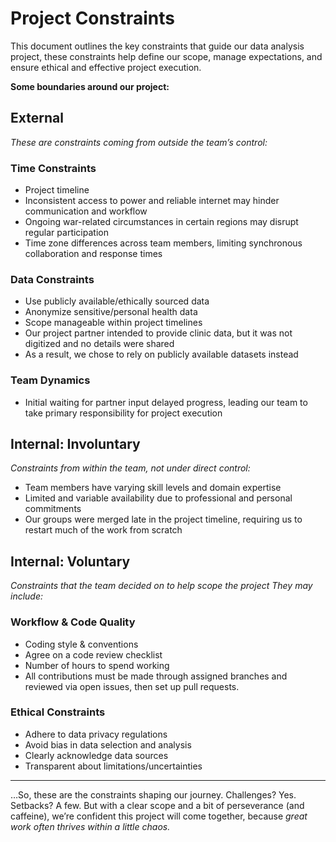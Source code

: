 # Project Constraints

This document outlines the key constraints that guide our data analysis
project, these constraints help define our scope, manage expectations,
and ensure ethical and effective project execution.

**Some boundaries around our project:**

## External

_These are constraints coming from outside the
team’s control:_

### Time Constraints

- Project timeline
- Inconsistent access to power and reliable internet may hinder communication
  and workflow
- Ongoing war-related circumstances in certain regions may disrupt regular participation
- Time zone differences across team members, limiting synchronous collaboration
and response times
  
### Data Constraints

- Use publicly available/ethically sourced data
- Anonymize sensitive/personal health data
- Scope manageable within project timelines
- Our project partner intended to provide clinic data, but it was not digitized and
  no details were shared
- As a result, we chose to rely on publicly available datasets instead

### Team Dynamics

- Initial waiting for partner input delayed progress, leading our
  team to take primary responsibility for project execution

## Internal: Involuntary

_Constraints from within the team,
not under direct control:_

- Team members have varying skill levels and domain expertise
- Limited and variable availability due to professional and personal commitments
- Our groups were merged late in the project timeline,
requiring us to restart much of the work from scratch

## Internal: Voluntary

_Constraints that the team decided on to help scope the project
They may include:_

### Workflow & Code Quality

- Coding style & conventions
- Agree on a code review checklist
- Number of hours to spend working
- All contributions must be made through assigned branches and reviewed via
open issues, then set up pull requests.

### Ethical Constraints

- Adhere to data privacy regulations
- Avoid bias in data selection and analysis
- Clearly acknowledge data sources
- Transparent about limitations/uncertainties

---
…So, these are the constraints shaping our journey. Challenges? Yes. Setbacks?
A few. But with a clear scope and a bit of perseverance (and caffeine), we’re
confident this project will come together, because _great work often thrives
within a little chaos._
